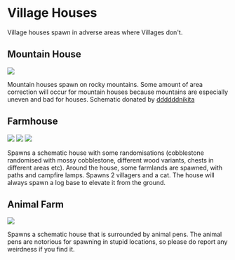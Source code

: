 # Village Houses

Village houses spawn in adverse areas where Villages don't.

## Mountain House

![](https://imgur.com/FaxDo6B.png)

Mountain houses spawn on rocky mountains. Some amount of area correction will occur for mountain houses because mountains are especially uneven and bad for houses. Schematic donated by [ddddddnikita](https://www.spigotmc.org/members/ddddddnikita.841616/)

## Farmhouse

![](https://imgur.com/uNgGO1g.png)
![](https://imgur.com/Wo4m3yd.png)
![](https://imgur.com/D03ELK2.png)

Spawns a schematic house with some randomisations (cobblestone randomised with mossy cobblestone, different wood variants, chests in different areas etc). Around the house, some farmlands are spawned, with paths and campfire lamps. Spawns 2 villagers and a cat. The house will always spawn a log base to elevate it from the ground.

## Animal Farm

![](https://imgur.com/yi7gOVG.png)

Spawns a schematic house that is surrounded by animal pens. The animal pens are notorious for spawning in stupid locations, so please do report any weirdness if you find it. 
